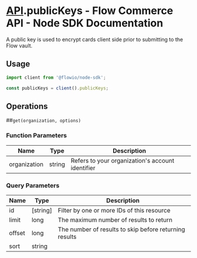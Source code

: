 # [API](README.md).publicKeys - Flow Commerce API - Node SDK Documentation

A public key is used to encrypt cards client side prior to submitting to the Flow vault.

## Usage

```JavaScript
import client from '@flowio/node-sdk';

const publicKeys = client().publicKeys;
```

## Operations

##`get(organization, options)`

### Function Parameters

| Name  | Type | Description |
| ---- | ---- | ---- |
| organization | string | Refers to your organization&#x27;s account identifier |

### Query Parameters

| Name  | Type | Description |
| ---- | ---- | ---- |
| id | [string] | Filter by one or more IDs of this resource |
| limit | long | The maximum number of results to return |
| offset | long | The number of results to skip before returning results |
| sort | string |  |

